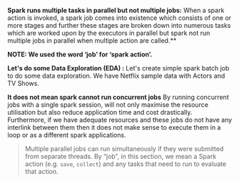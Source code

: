 

**Spark runs multiple tasks in parallel but not multiple jobs:**
When a spark action is invoked, a spark job comes into existence which consists of one or more stages and further these stages are broken down into numerous tasks which are worked upon by the executors in parallel but spark not run multiple jobs in parallel when multiple action are called.**

**NOTE: We used the word ‘job’ for ‘spark action’.**

**Let's do some Data Exploration (EDA) :** Let's create simple spark batch job to do some data exploration. We have Netflix sample data with Actors and TV Shows.
 










**It does not mean spark cannot run concurrent jobs**
By running concurrent jobs with a single spark session, will not only maximise the resource utilisation but also reduce application time and cost drastically. Furthermore, if we have adequate resources and these jobs do not have any interlink between them then it does not make sense to execute them in a loop or as a different spark applications.







> Multiple parallel jobs can run simultaneously if they were submitted from
> separate threads. By “job”, in this section, we mean a Spark action
> (e.g. `save`, `collect`) and any tasks that need to run to evaluate
> that action.

<!--stackedit_data:
eyJoaXN0b3J5IjpbMjAxNjkxMTE3MCwxNjEwMTg3NzU1LC02MT
g1NzY3MzUsLTE4MDU2MDkwNDcsLTc0NzMwNDQwNSwtMTk2NTIw
NjYzLC0yMDg4NzQ2NjEyLC0xMDMzNTc3MTcwLDk1Mzc3MTk1OC
wzNTA2NzkzMzEsNTg3NjE2NTcsMzYyOTE1NzcxLDE0ODgzNDU4
MjAsLTQ5MzMyMzYyNSwtMTI3ODQ2Njc3LC05OTkwMzAzMjIsLT
E3MDY3MzE5OTIsOTA3ODk3NzIyLC0xMzQzNTgwMDc2LC0xODcy
NzU5NjU5XX0=
-->